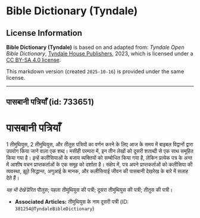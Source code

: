 # Bible Dictionary (Tyndale)

## License Information

**Bible Dictionary (Tyndale)** is based on and adapted from: _Tyndale Open Bible Dictionary_, [Tyndale House Publishers](https://tyndaleopenresources.com/), 2023, which is licensed under a [CC BY-SA 4.0 license](https://creativecommons.org/licenses/by-sa/4.0/legalcode.en).

This markdown version (created `2025-10-16`) is provided under the same license.



--------------------------------

## पासबानी पत्रियाँ (id: 733651)

पासबानी पत्रियाँ
================

1 तीमुथियुस, 2 तीमुथियुस, और तीतुस पत्रियों का वर्णन करने के लिए आज के समय में बाइबल विद्वानों द्वारा उपयोग किया जाने वाला एक शब्द। मसीही परम्परा में, इन तीन लेखों को दूसरी शताब्दी से एक साथ समूहित किया गया है। इन्हें कलीसियाओं के बजाय व्यक्तियों को सम्बोधित किया गया है, लेकिन प्रत्येक पत्र के अन्त में आशीष वचन प्राप्तकर्ताओं के एक समूह को दर्शाता है। संक्षेप में, पत्र अपने प्राप्तकर्ताओं को कलीसिया की व्यवस्था, झूठे सिद्धान्त, अगुआई के मानक, और कलीसियाई जीवन की पासबानी देखरेख के बारे में सलाह देते हैं।

*यह भी देखें* प्रेरित पौलुस; पहला तीमुथियुस की पत्री; दूसरा तीमुथियुस की पत्री; तीतुस की पत्री।

* **Associated Articles:** तीमुथियुस के नाम दूसरी पत्री (ID: `381254@TyndaleBibleDictionary`)

